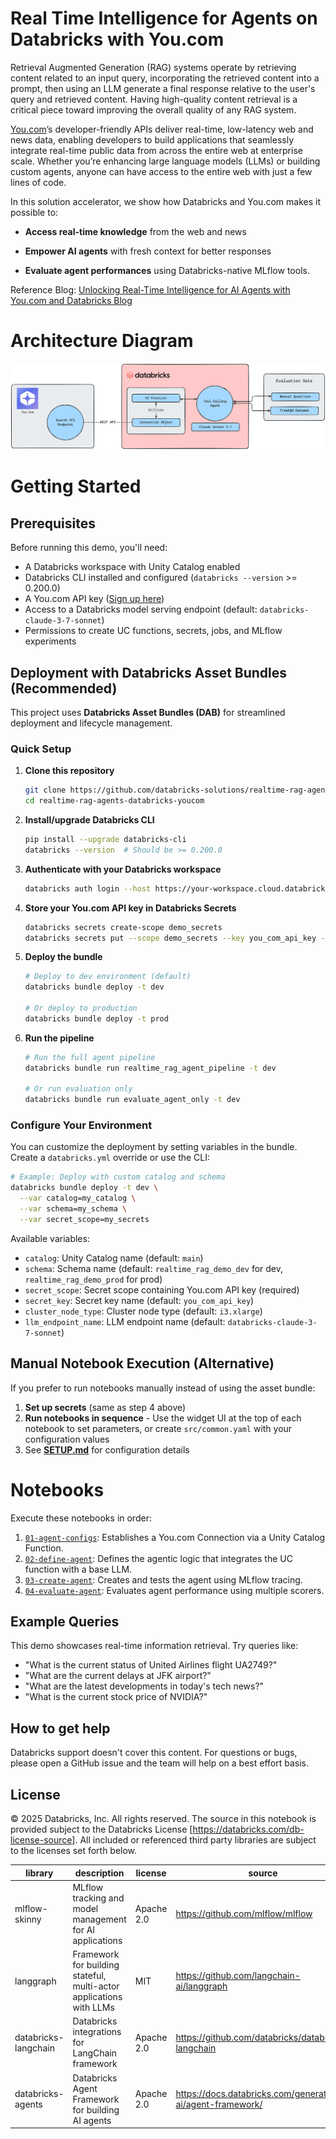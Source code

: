 # Real Time Intelligence for Agents on Databricks with You.com

Retrieval Augmented Generation (RAG) systems operate by retrieving content related to an input query, incorporating the retrieved content into a prompt, then using an LLM generate a final response relative to the user's query and retrieved content. Having high-quality content retrieval is a critical piece toward improving the overall quality of any RAG system.


[You.com](https://you.com)’s developer-friendly APIs deliver real-time, low-latency web and news data, enabling developers to build applications that seamlessly integrate real-time public data from across the entire web at enterprise scale. Whether you’re enhancing large language models (LLMs) or building custom agents, anyone can have access to the entire web with just a few lines of code. 


In this solution accelerator, we show how Databricks and You.com makes it possible to:

* **Access real-time knowledge** from the web and news

* **Empower AI agents** with fresh context for better responses

* **Evaluate agent performances** using Databricks-native MLflow tools.

Reference Blog:
[Unlocking Real-Time Intelligence for AI Agents with You.com and Databricks Blog](https://you.com/articles/unlocking-real-time-intelligence-for-ai-agents-with-you.com-and-databricks)

# Architecture Diagram

![Architecture Diagram](./assets/workflow.png)

# Getting Started

## Prerequisites

Before running this demo, you'll need:
- A Databricks workspace with Unity Catalog enabled
- Databricks CLI installed and configured (`databricks --version` >= 0.200.0)
- A You.com API key ([Sign up here](https://you.com/api))
- Access to a Databricks model serving endpoint (default: `databricks-claude-3-7-sonnet`)
- Permissions to create UC functions, secrets, jobs, and MLflow experiments

## Deployment with Databricks Asset Bundles (Recommended)

This project uses **Databricks Asset Bundles (DAB)** for streamlined deployment and lifecycle management.

### Quick Setup

1. **Clone this repository**
   ```bash
   git clone https://github.com/databricks-solutions/realtime-rag-agents-databricks-youcom.git
   cd realtime-rag-agents-databricks-youcom
   ```

2. **Install/upgrade Databricks CLI**
   ```bash
   pip install --upgrade databricks-cli
   databricks --version  # Should be >= 0.200.0
   ```

3. **Authenticate with your Databricks workspace**
   ```bash
   databricks auth login --host https://your-workspace.cloud.databricks.com
   ```

4. **Store your You.com API key in Databricks Secrets**
   ```bash
   databricks secrets create-scope demo_secrets
   databricks secrets put --scope demo_secrets --key you_com_api_key --string-value "YOUR_API_KEY"
   ```

5. **Deploy the bundle**
   ```bash
   # Deploy to dev environment (default)
   databricks bundle deploy -t dev

   # Or deploy to production
   databricks bundle deploy -t prod
   ```

6. **Run the pipeline**
   ```bash
   # Run the full agent pipeline
   databricks bundle run realtime_rag_agent_pipeline -t dev

   # Or run evaluation only
   databricks bundle run evaluate_agent_only -t dev
   ```

### Configure Your Environment

You can customize the deployment by setting variables in the bundle. Create a `databricks.yml` override or use the CLI:

```bash
# Example: Deploy with custom catalog and schema
databricks bundle deploy -t dev \
  --var catalog=my_catalog \
  --var schema=my_schema \
  --var secret_scope=my_secrets
```

Available variables:
- `catalog`: Unity Catalog name (default: `main`)
- `schema`: Schema name (default: `realtime_rag_demo_dev` for dev, `realtime_rag_demo_prod` for prod)
- `secret_scope`: Secret scope containing You.com API key (required)
- `secret_key`: Secret key name (default: `you_com_api_key`)
- `cluster_node_type`: Cluster node type (default: `i3.xlarge`)
- `llm_endpoint_name`: LLM endpoint name (default: `databricks-claude-3-7-sonnet`)

## Manual Notebook Execution (Alternative)

If you prefer to run notebooks manually instead of using the asset bundle:

1. **Set up secrets** (same as step 4 above)
2. **Run notebooks in sequence** - Use the widget UI at the top of each notebook to set parameters, or create `src/common.yaml` with your configuration values
3. See **[SETUP.md](./SETUP.md)** for configuration details

# Notebooks

Execute these notebooks in order:

1. [`01-agent-configs`](./src/01-agent-configs.ipynb): Establishes a You.com Connection via a Unity Catalog Function.
2. [`02-define-agent`](./src/02-define-agent.ipynb): Defines the agentic logic that integrates the UC function with a base LLM.
3. [`03-create-agent`](./src/03-create-agent.ipynb): Creates and tests the agent using MLflow tracing.
4. [`04-evaluate-agent`](./src/04-evaluate-agent.ipynb): Evaluates agent performance using multiple scorers.

## Example Queries

This demo showcases real-time information retrieval. Try queries like:
- "What is the current status of United Airlines flight UA2749?"
- "What are the current delays at JFK airport?"
- "What are the latest developments in today's tech news?"
- "What is the current stock price of NVIDIA?"

## How to get help

Databricks support doesn't cover this content. For questions or bugs, please open a GitHub issue and the team will help on a best effort basis.


## License

&copy; 2025 Databricks, Inc. All rights reserved. The source in this notebook is provided subject to the Databricks License [https://databricks.com/db-license-source].  All included or referenced third party libraries are subject to the licenses set forth below.

| library                                | description             | license    | source                                              |
|----------------------------------------|-------------------------|------------|-----------------------------------------------------|
| mlflow-skinny                          | MLflow tracking and model management for AI applications | Apache 2.0 | https://github.com/mlflow/mlflow |
| langgraph                              | Framework for building stateful, multi-actor applications with LLMs | MIT | https://github.com/langchain-ai/langgraph |
| databricks-langchain                   | Databricks integrations for LangChain framework | Apache 2.0 | https://github.com/databricks/databricks-langchain |
| databricks-agents                      | Databricks Agent Framework for building AI agents | Apache 2.0 | https://docs.databricks.com/generative-ai/agent-framework/ |
